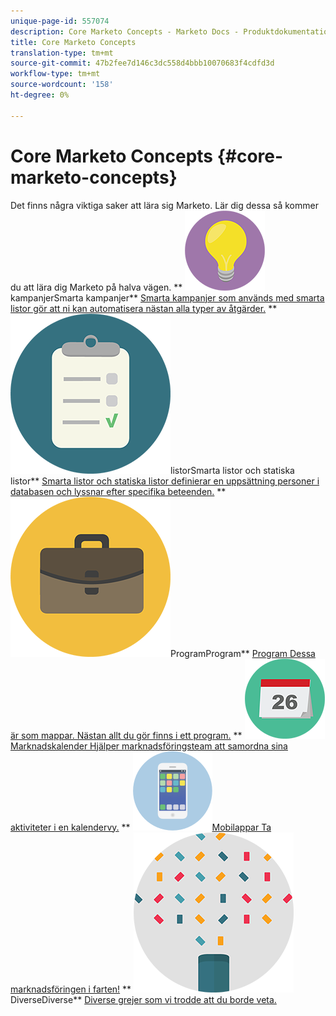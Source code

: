 ```yaml
---
unique-page-id: 557074
description: Core Marketo Concepts - Marketo Docs - Produktdokumentation
title: Core Marketo Concepts
translation-type: tm+mt
source-git-commit: 47b2fee7d146c3dc558d4bbb10070683f4cdfd3d
workflow-type: tm+mt
source-wordcount: '158'
ht-degree: 0%

---
```



# Core Marketo Concepts {#core-marketo-concepts}

Det finns några viktiga saker att lära sig Marketo. Lär dig dessa så kommer du att lära dig Marketo på halva vägen.
** ![Smarta](assets/seo-01.png)kampanjerSmarta kampanjer** [Smarta kampanjer som används med smarta listor gör att ni kan automatisera nästan alla typer av åtgärder.](https://docs.marketo.com/display/DOCS/Smart+Campaigns)     ** ![Smarta listor och statiska](assets/office-35.png)listorSmarta listor och statiska listor** [Smarta listor och statiska listor definierar en uppsättning personer i databasen och lyssnar efter specifika beteenden.](https://docs.marketo.com/display/DOCS/Smart+Lists+and+Static+Lists)     ** ![](assets/office-02.png)ProgramProgram** [Program Dessa är som mappar. Nästan allt du gör finns i ett program.](https://docs.marketo.com/display/DOCS/Programs)     ** ![MarknadsföringskalenderMarknadskalender**](assets/office-10.png)[Marknadskalender Hjälper marknadsföringsteam att samordna sina aktiviteter i en kalendervy.](https://docs.marketo.com/display/DOCS/Marketing+Calendar)     ** ![MobilapparMobilappar**](assets/mobile-apps.png)[Mobilappar Ta marknadsföringen i farten!](core-marketo-concepts/mobile-apps.md)     ** ![](assets/party-11.png)DiverseDiverse** [Diverse grejer som vi trodde att du borde veta.](https://docs.marketo.com/display/DOCS/Miscellaneous)